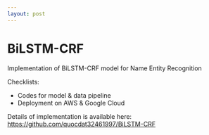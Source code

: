 ```yaml
---
layout: post
---
```


# BiLSTM-CRF

Implementation of BiLSTM-CRF model for Name Entity Recognition

Checklists:
* Codes for model & data pipeline
* Deployment on AWS & Google Cloud

Details of implementation is available here: https://github.com/quocdat32461997/BiLSTM-CRF
